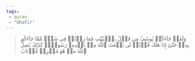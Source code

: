 ```yaml
---
tags: 
 - quran 
 - "Ghafir"
---
```


> وَلَقَدۡ جَآءَكُمۡ يُوسُفُ مِن قَبۡلُ بِٱلۡبَيِّنَٰتِ فَمَا زِلۡتُمۡ فِي شَكّٖ مِّمَّا جَآءَكُم بِهِۦۖ حَتَّىٰٓ إِذَا هَلَكَ قُلۡتُمۡ لَن يَبۡعَثَ ٱللَّهُ مِنۢ بَعۡدِهِۦ رَسُولٗاۚ كَذَٰلِكَ يُضِلُّ ٱللَّهُ مَنۡ هُوَ مُسۡرِفٞ مُّرۡتَابٌ
